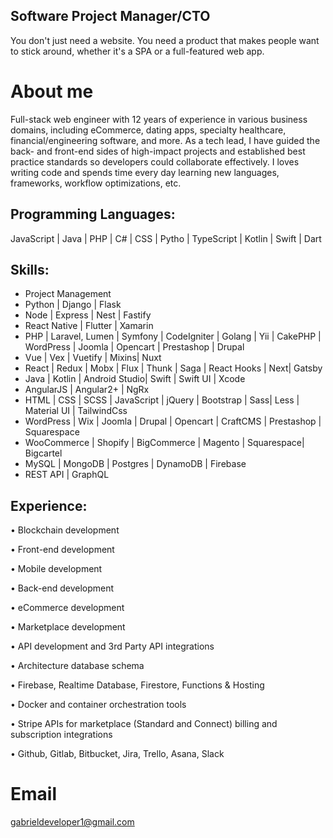 
## Software Project Manager/CTO

You don't just need a website. You need a product that makes people want to stick around, whether it's a SPA or a full-featured web app.

# About me

Full-stack web engineer with 12 years of experience in various business domains, including eCommerce, dating apps, specialty healthcare, financial/engineering software, and more. As a tech lead, I have guided the back- and front-end sides of high-impact projects and established best practice standards so developers could collaborate effectively. I loves writing code and spends time every day learning new languages, frameworks,  workflow optimizations, etc.

## Programming Languages:

JavaScript | Java | PHP | C# | CSS | Pytho | TypeScript | Kotlin | Swift | Dart

## Skills:

- Project Management
- Python | Django | Flask
- Node | Express | Nest | Fastify
- React Native | Flutter | Xamarin
- PHP | Laravel, Lumen | Symfony | CodeIgniter | Golang | Yii | CakePHP | WordPress | Joomla | Opencart | Prestashop | Drupal
- Vue | Vex | Vuetify | Mixins|  Nuxt
- React | Redux | Mobx | Flux | Thunk | Saga | React Hooks | Next| Gatsby
- Java | Kotlin | Android Studio| Swift | Swift UI | Xcode
- AngularJS | Angular2+ |  NgRx
- HTML | CSS | SCSS | JavaScript | jQuery | Bootstrap | Sass| Less | Material UI | TailwindCss
- WordPress | Wix | Joomla | Drupal | Opencart | CraftCMS | Prestashop | Squarespace
- WooCommerce | Shopify | BigCommerce | Magento | Squarespace| Bigcartel
- MySQL | MongoDB | Postgres | DynamoDB | Firebase
- REST API | GraphQL


## Experience:

• Blockchain development

• Front-end development

• Mobile development

• Back-end development

• eCommerce development

• Marketplace development

• API development and 3rd Party API integrations

• Architecture database schema

• Firebase, Realtime Database, Firestore, Functions & Hosting

• Docker and container orchestration tools

• Stripe APIs for marketplace (Standard and Connect) billing and subscription integrations

• Github, Gitlab, Bitbucket, Jira, Trello, Asana, Slack


# Email

gabrieldeveloper1@gmail.com

